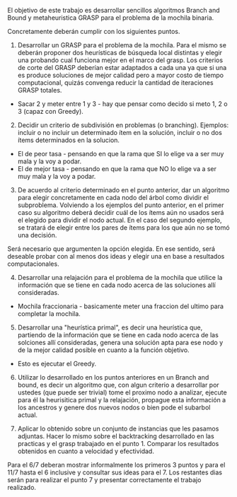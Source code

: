 El objetivo de este trabajo es desarrollar sencillos algoritmos Branch and Bound y metaheuristica GRASP para el problema de la mochila binaria.

Concretamente deberán cumplir con los siguientes puntos.

1) Desarrollar un GRASP para el problema de la mochila. Para el mismo se deberán proponer dos heurísticas de búsqueda local distintas y elegir una probando cual funciona mejor en el marco del grasp. Los criterios de corte del GRASP deberían estar adaptados a cada una ya que si una es produce soluciones de mejor calidad pero a mayor costo de tiempo computacional, quizás convenga reducir la cantidad de iteraciones GRASP totales.

* Sacar 2 y meter entre 1 y 3 - hay que pensar como decido si meto 1, 2 o 3 (capaz con Greedy).

2) Decidir un criterio de subdivisión en problemas (o branching). Ejemplos: incluir o no incluir un determinado ítem en la solución, incluir o no dos ítems determinados en la solucion.

* El de peor tasa - pensando en que la rama que SI lo elige va a ser muy mala y la voy a podar.
* El de mejor tasa - pensando en que la rama que NO lo elige va a ser muy mala y la voy a podar.

3) De acuerdo al criterio determinado en el punto anterior, dar un algoritmo para elegir concretamente en cada nodo del árbol como dividir el subproblema. Volviendo a los ejemplos del punto anterior, en el primer caso su algoritmo deberá decidir cuál de los ítems aún no usados será el elegido para dividir el nodo actual. En el caso del segundo ejemplo, se tratará de elegir entre los pares de ítems para los que aún no se tomó una decisión.

Será necesario que argumenten la opción elegida. En ese sentido, será deseable probar con al menos dos ideas y elegir una en base a resultados computacionales.

4) Desarrollar una relajación para el problema de la mochila que utilice la información que se tiene en cada nodo acerca de las soluciones allí consideradas.

* Mochila fraccionaria - basicamente meter una fraccion del ultimo para completar la mochila.

5) Desarrollar una "heurística primal", es decir una heurística que, partiendo de la información que se tiene en cada nodo acerca de las solciones allí consideradas, genera una solución apta para ese nodo y de la mejor calidad posible en cuanto a la función objetivo.

* Esto es ejecutar el Greedy.

6) Utilizar lo desarrollado en los puntos anteriores en un Branch and bound, es decir un algoritmo que, con algun criterio a desarrollar por ustedes (que puede ser trivial) tome el proximo nodo a analizar, ejecute para él la heurisitica primal y la relajación, propague esta información a los ancestros y genere dos nuevos nodos o bien pode el subarbol actual.

7) Aplicar lo obtenido sobre un conjunto de instancias que les pasamos adjuntas. Hacer lo mismo sobre el backtracking desarrollado en las practicas y el grasp trabajado en el punto 1. Comparar los resultados obtenidos en cuanto a velocidad y efectividad.

Para el 6/7 deberan mostrar informalmente los primeros 3 puntos y para el 11/7 hasta el 6 inclusive y consultar sus ideas para el 7. Los restantes dias serán para realizar el punto 7 y presentar correctamente el trabajo realizado.
